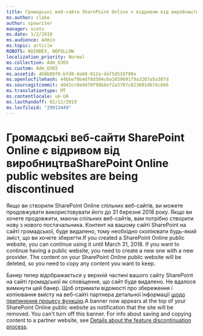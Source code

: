 ```yaml
---
title: Громадські веб-сайти SharePoint Online є відривом від виробництва
ms.author: clake
author: spowriter
manager: scotv
ms.date: 1/2/2019
ms.audience: Admin
ms.topic: article
ROBOTS: NOINDEX, NOFOLLOW
localization_priority: Normal
ms.collection: Adm_O365
ms.custom: Adm_O365
ms.assetid: 4b8b89f8-bfd8-4a60-812a-daf5d519788e
ms.openlocfilehash: 44bbef0b4df8d504c6a1039691f9a3207a5a387d
ms.sourcegitcommit: dd43cc0a9470f98b8ef2a3787c823801d674c666
ms.translationtype: MT
ms.contentlocale: uk-UA
ms.lasthandoff: 02/12/2019
ms.locfileid: "29913449"
---
```

# <a name="sharepoint-online-public-websites-are-being-discontinued"></a><span data-ttu-id="9c719-102">Громадські веб-сайти SharePoint Online є відривом від виробництва</span><span class="sxs-lookup"><span data-stu-id="9c719-102">SharePoint Online public websites are being discontinued</span></span>

<span data-ttu-id="9c719-p101">Якщо ви створили SharePoint Online спільних веб-сайтів, ви можете продовжувати використовувати його до 31 березня 2018 року. Якщо ви хочете продовжити, маючи спільних веб-сайтів, вам потрібно створити нову з нового постачальника. Контент на вашому сайті SharePoint на сайті громадської, буде видалено, тому необхідно скопіювати будь-який зміст, що ви хочете зберегти.</span><span class="sxs-lookup"><span data-stu-id="9c719-p101">If you created a SharePoint Online public website, you can continue using it until March 31, 2018. If you want to continue having a public website, you need to create a new one with a new provider. The content on your SharePoint Online public website will be deleted, so you need to copy any content you want to keep.</span></span>
  
<span data-ttu-id="9c719-p102">Банер тепер відображається у верхній частині вашого сайту SharePoint на сайті громадської як сповіщення, що сайт буде видалено. Не вдалося вимкнути цей банер. Щоб отримати відомості про збереження і копіювання вмісту на веб-сайті партнера детальної інформації [щодо припинення процесу функцію](https://go.microsoft.com/fwlink/?linkid=866980).</span><span class="sxs-lookup"><span data-stu-id="9c719-p102">A banner now appears at the top of your SharePoint Online public website as notification that the site will be removed. You can't turn off this banner. For info about saving and copying content to a partner website, see [Details about the feature discontinuation process](https://go.microsoft.com/fwlink/?linkid=866980).</span></span> 
  

